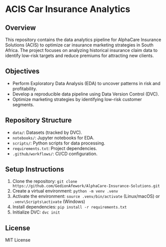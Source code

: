 # ACIS Car Insurance Analytics

## Overview

This repository contains the data analytics pipeline for AlphaCare Insurance Solutions (ACIS) to optimize car insurance marketing strategies in South Africa. The project focuses on analyzing historical insurance claim data to identify low-risk targets and reduce premiums for attracting new clients.

## Objectives

- Perform Exploratory Data Analysis (EDA) to uncover patterns in risk and profitability.
- Develop a reproducible data pipeline using Data Version Control (DVC).
- Optimize marketing strategies by identifying low-risk customer segments.

## Repository Structure

- `data/`: Datasets (tracked by DVC).
- `notebooks/`: Jupyter notebooks for EDA.
- `scripts/`: Python scripts for data processing.
- `requirements.txt`: Project dependencies.
- `.github/workflows/`: CI/CD configuration.

## Setup Instructions

1. Clone the repository: `git clone https://github.com/GedionAfework/AlphaCare-Insurance-Solutions.git`
2. Create a virtual environment: `python -m venv .venv`
3. Activate the environment: `source .venv/bin/activate` (Linux/macOS) or `.venv\Scripts\activate` (Windows)
4. Install dependencies: `pip install -r requirements.txt`
5. Initialize DVC: `dvc init`

## License

MIT License
